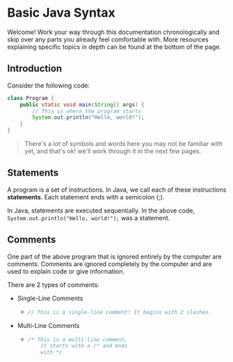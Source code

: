 # Basic Java Syntax
Welcome! Work your way through this documentation chronologically and skip over any parts you already feel comfortable with. More resources explaining specific topics in depth can be found at the bottom of the page.


## Introduction
Consider the following code:
```java
class Program {
    public static void main(String[] args) {
        // This is where the program starts
        System.out.println("Hello, world!");
    }
}
```
> There's a lot of symbols and words here you may not be familiar with yet, and that's ok! we'll work through it in the next few pages.

## Statements
A program is a set of instructions. In Java, we call each of these instructions **statements**. Each statement ends with a semicolon (;). 

In Java, statements are executed sequentially. In the above code, ```System.out.println("Hello, world!");``` was a statement.

## Comments
One part of the above program that is ignored entirely by the computer are comments. Comments are ignored completely by the computer and are used to explain code or give information.

There are 2 types of comments:

* Single-Line Comments
  * ```java
    // This is a single-line comment! It begins with 2 slashes.
    ```
  
* Multi-Line Comments
  * ```java
    /* This is a multi-line comment, 
        it starts with a /* and ends
        with */ 
    ```
